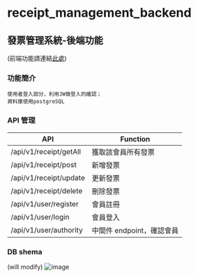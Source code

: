 # receipt_management_backend

## 發票管理系統-後端功能

(前端功能請連結[此處](https://github.com/LiDingYu0510/receipt_management_frontend))

### 功能簡介

```
使用者登入部分，利用JW做登入的確認；
資料庫使用postgreSQL
```

### API 管理

| API                    | Function                  |
| ---------------------- | ------------------------- |
| /api/v1/receipt/getAll | 獲取該會員所有發票        |
| /api/v1/receipt/post   | 新增發票                  |
| /api/v1/receipt/update | 更新發票                  |
| /api/v1/receipt/delete | 刪除發票                  |
| /api/v1/user/register  | 會員註冊                  |
| /api/v1/user/login     | 會員登入                  |
| /api/v1/user/authority | 中間件 endpoint，確認會員 |

### DB shema

(will modify)
![image](https://i.imgur.com/GcMiOeC.png)
